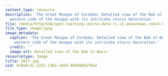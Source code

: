 ```yaml
---
content_type: resource
description: 'The Great Mosque of Cordoba: Detailed view of the Bab al-Wazir on the
  western side of the mosque with its intricate stucco decoration.'
file: /media/https%3A/open-learning-course-data-rc.s3.amazonaws.com/4-614-religious-architecture-and-islamic-cultures-fall-2002/678a6c3c1251136a1033489e605af0a4_1027.jpg
file_type: image/jpeg
image_metadata:
  caption: 'The Great Mosque of Cordoba: Detailed view of the Bab al-Wazir on the
    western side of the mosque with its intricate stucco decoration.'
  credit: ''
  image-alt: Detailed view of the Bab al-Wazir
resourcetype: Image
title: 1027.jpg
uid: 678a6c3c-1251-136a-1033-489e605af0a4
---
```

